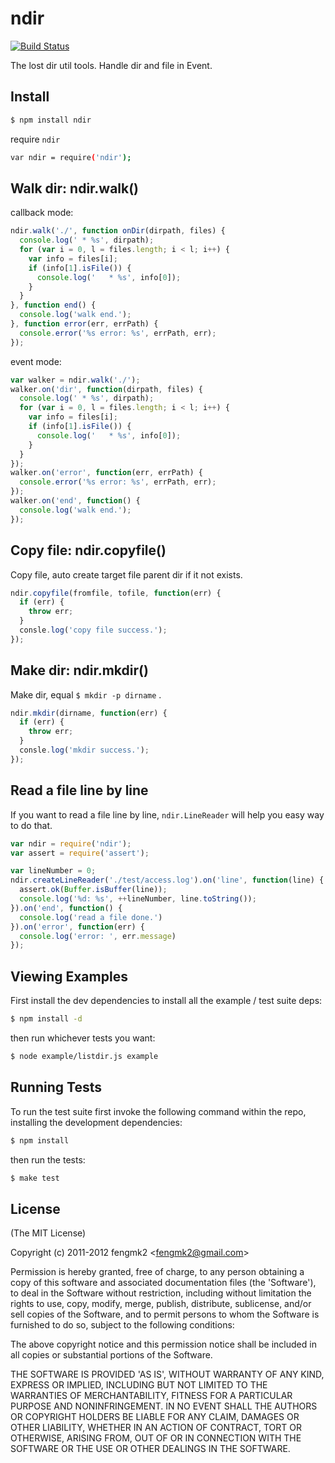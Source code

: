 # ndir

[![Build Status](https://secure.travis-ci.org/fengmk2/ndir.png)](http://travis-ci.org/fengmk2/ndir)

The lost dir util tools. Handle dir and file in Event.

## Install

```bash
$ npm install ndir
```

require `ndir`

```bash
var ndir = require('ndir');
```

## Walk dir: ndir.walk()

callback mode:

```js
ndir.walk('./', function onDir(dirpath, files) {
  console.log(' * %s', dirpath);
  for (var i = 0, l = files.length; i < l; i++) {
    var info = files[i];
    if (info[1].isFile()) {
      console.log('   * %s', info[0]);
    }
  }
}, function end() {
  console.log('walk end.');
}, function error(err, errPath) {
  console.error('%s error: %s', errPath, err);
});
```

event mode:

```js
var walker = ndir.walk('./');
walker.on('dir', function(dirpath, files) {
  console.log(' * %s', dirpath);
  for (var i = 0, l = files.length; i < l; i++) {
    var info = files[i];
    if (info[1].isFile()) {
      console.log('   * %s', info[0]);
    }
  }
});
walker.on('error', function(err, errPath) {
  console.error('%s error: %s', errPath, err);
});
walker.on('end', function() {
  console.log('walk end.');
});
```

## Copy file: ndir.copyfile()

Copy file, auto create target file parent dir if it not exists.

```js
ndir.copyfile(fromfile, tofile, function(err) {
  if (err) {
    throw err;
  }
  consle.log('copy file success.');
});
```

## Make dir: ndir.mkdir()

Make dir, equal `$ mkdir -p dirname` .

```js
ndir.mkdir(dirname, function(err) {
  if (err) {
    throw err;
  }
  consle.log('mkdir success.');
});
```

## Read a file line by line

If you want to read a file line by line, `ndir.LineReader` will help you easy way to do that.

```js
var ndir = require('ndir');
var assert = require('assert');

var lineNumber = 0;
ndir.createLineReader('./test/access.log').on('line', function(line) {
  assert.ok(Buffer.isBuffer(line));
  console.log('%d: %s', ++lineNumber, line.toString());
}).on('end', function() {
  console.log('read a file done.')
}).on('error', function(err) {
  console.log('error: ', err.message)
});
```

## Viewing Examples

First install the dev dependencies to install all the example / test suite deps:

```bash
$ npm install -d
```

then run whichever tests you want:

```bash
$ node example/listdir.js example
```

## Running Tests

To run the test suite first invoke the following command within the repo, installing the development dependencies:

```bash
$ npm install
```

then run the tests:

```bash
$ make test
```

## License 

(The MIT License)

Copyright (c) 2011-2012 fengmk2 &lt;fengmk2@gmail.com&gt;

Permission is hereby granted, free of charge, to any person obtaining
a copy of this software and associated documentation files (the
'Software'), to deal in the Software without restriction, including
without limitation the rights to use, copy, modify, merge, publish,
distribute, sublicense, and/or sell copies of the Software, and to
permit persons to whom the Software is furnished to do so, subject to
the following conditions:

The above copyright notice and this permission notice shall be
included in all copies or substantial portions of the Software.

THE SOFTWARE IS PROVIDED 'AS IS', WITHOUT WARRANTY OF ANY KIND,
EXPRESS OR IMPLIED, INCLUDING BUT NOT LIMITED TO THE WARRANTIES OF
MERCHANTABILITY, FITNESS FOR A PARTICULAR PURPOSE AND NONINFRINGEMENT.
IN NO EVENT SHALL THE AUTHORS OR COPYRIGHT HOLDERS BE LIABLE FOR ANY
CLAIM, DAMAGES OR OTHER LIABILITY, WHETHER IN AN ACTION OF CONTRACT,
TORT OR OTHERWISE, ARISING FROM, OUT OF OR IN CONNECTION WITH THE
SOFTWARE OR THE USE OR OTHER DEALINGS IN THE SOFTWARE.

